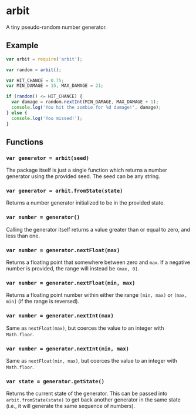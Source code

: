 arbit
=====

A tiny pseudo-random number generator.


Example
-------

```javascript
var arbit = require('arbit');

var random = arbit();

var HIT_CHANCE = 0.75;
var MIN_DAMAGE = 15, MAX_DAMAGE = 21;

if (random() <= HIT_CHANCE) {
  var damage = random.nextInt(MIN_DAMAGE, MAX_DAMAGE + 1);
  console.log('You hit the zombie for %d damage!', damage);
} else {
  console.log('You missed!');
}
```


Functions
---------

### `var generator = arbit(seed)`

The package itself is just a single function which returns a number
generator using the provided seed. The seed can be any string.


### `var generator = arbit.fromState(state)`

Returns a number generator initialized to be in the provided state.


### `var number = generator()`

Calling the generator itself returns a value greater than or equal to
zero, and less than one.


### `var number = generator.nextFloat(max)`

Returns a floating point that somewhere between zero and `max`. If a
negative number is provided, the range will instead be `(max, 0]`.


### `var number = generator.nextFloat(min, max)`

Returns a floating point number within either the range `[min, max)` or
`(max, min]` (if the range is reversed).


### `var number = generator.nextInt(max)`

Same as `nextFloat(max)`, but coerces the value to an integer with
`Math.floor`.


### `var number = generator.nextInt(min, max)`

Same as `nextFloat(min, max)`, but coerces the value to an integer with
`Math.floor`.


### `var state = generator.getState()`

Returns the current state of the generator. This can be passed into
`arbit.fromState(state)` to get back another generator in the same
state (i.e., it will generate the same sequence of numbers).
